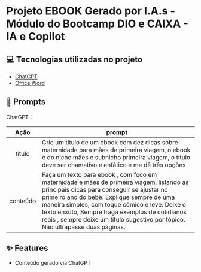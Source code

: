 # Projeto EBOOK Gerado por I.A.s - Módulo do Bootcamp DIO e CAIXA - IA e Copilot


## 💻 Tecnologias utilizadas no projeto

- [ChatGPT](https://chat.openai.com/) 
- [Office Word](https://www.microsoft.com/en/microsoft-365/word)

## 🧠 Prompts


ChatGPT：

|   Ação   | prompt                                                                                                                                                                                                                                                                         |
| :------: | ------------------------------------------------------------------------------------------------------------------------------------------------------------------------------------------------------------------------------------------------------------------------------ |
|  título  | Crie um título de um ebook com dez dicas sobre maternidade para mães de primeira viagem, o ebook é do nicho mães e subnicho primeira viagem, o título deve ser chamativo e enfático e me dê três opções                                                       |
| conteúdo | Faça um texto para ebook , com foco em maternidade e mães de primeira viagem, listando as principais dicas para conseguir se ajustar no primeiro ano do bebê. Explique sempre de uma maneira simples, com toque cômico e leve. Deixe o texto enxuto, Sempre traga exemplos de cotidianos reais , sempre deixe um título sugestivo por tópico. Não ultrapasse duas páginas.


## ✨ Features

- Conteúdo gerado via ChatGPT
